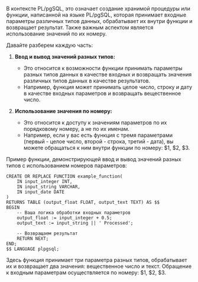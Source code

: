 В контексте PL/pgSQL, это означает создание хранимой процедуры или функции, написанной на языке PL/pgSQL, которая принимает входные параметры различных типов данных, обрабатывает их внутри функции и возвращает результат. Также важным аспектом является использование значений по их номеру.

Давайте разберем каждую часть:

1. **Ввод и вывод значений разных типов:**
   - Это относится к возможности функции принимать параметры разных типов данных в качестве входных и возвращать значения различных типов данных в качестве результатов.
   - Например, функция может принимать целое число, строку и дату в качестве входных параметров и возвращать вещественное число.

2. **Использование значения по номеру:**
   - Это относится к доступу к значениям параметров по их порядковому номеру, а не по их именам.
   - Например, если у вас есть функция с тремя параметрами (первый - целое число, второй - строка, третий - дата), вы можете обращаться к ним внутри функции по номеру: $1, $2, $3.

Пример функции, демонстрирующей ввод и вывод значений разных типов с использованием номеров параметров:

```plpgsql
CREATE OR REPLACE FUNCTION example_function(
    IN input_integer INT,
    IN input_string VARCHAR,
    IN input_date DATE
)
RETURNS TABLE (output_float FLOAT, output_text TEXT) AS $$
BEGIN
    -- Ваша логика обработки входных параметров
    output_float := input_integer + 0.5;
    output_text := input_string || ' Processed';

    -- Возвращаем результат
    RETURN NEXT;
END;
$$ LANGUAGE plpgsql;
```

Здесь функция принимает три параметра разных типов, обрабатывает их и возвращает два значения: вещественное число и текст. Обращение к входным параметрам осуществляется по номеру: $1, $2, $3.

